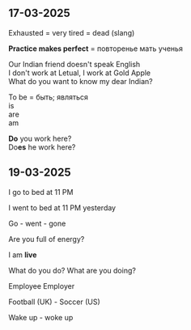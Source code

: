  
## 17-03-2025

Exhausted = very tired = dead (slang)

**Practice makes perfect** = повторенье мать ученья

Our Indian friend doesn't speak English  
I don't work at Letual, I work at Gold Apple  
What do you want to know my dear Indian?  

To be = быть; являться  
	is  
	are  
	am  

**Do** you work here?  
Do**es** he work here?  
## 19-03-2025

I go to bed at 11 PM

I went to bed at 11 PM yesterday

Go - went - gone

Are you full of energy?

I am **live**

What do you do?
What are you doing?

Employee
Employer 

Football (UK) - Soccer (US)

Wake up - woke up 